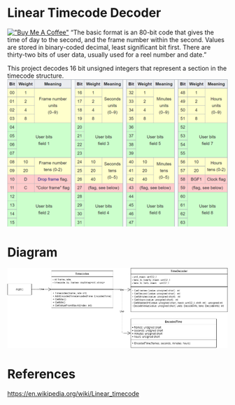 # Linear Timecode Decoder
[!["Buy Me A Coffee"](https://www.buymeacoffee.com/assets/img/custom_images/orange_img.png)](https://www.buymeacoffee.com/sergionnz)
“The basic format is an 80-bit code that gives the time of day to the second, and the frame number within the second. Values are stored in binary-coded decimal, least significant bit first. There are thirty-two bits of user data, usually used for a reel number and date.”

This project decodes 16 bit unsigned integers that represent a section in the timecode structure.
![Timecode Representation](images/linear_timecode.png)


# Diagram
![Timecode Representation](images/time_decoder_diagram.png)

# References
https://en.wikipedia.org/wiki/Linear_timecode
